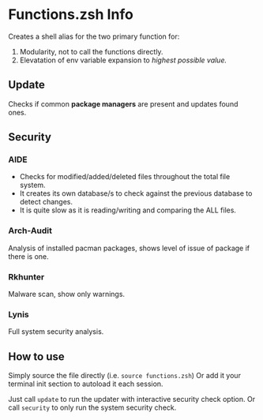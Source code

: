 # Functions.zsh Info
Creates a shell alias for the two primary function for:
1. Modularity, not to call the functions directly.
2. Elevatation of env variable expansion to *highest possible value.*

## Update
Checks if common **package managers** are present and updates found ones.

## Security
### AIDE 
* Checks for modified/added/deleted files throughout the total file system.
* It creates its own database/s to check against the previous database to detect changes.
* It is quite slow as it is reading/writing and comparing the ALL files.
### Arch-Audit
Analysis of installed pacman packages, shows level of issue of package if there is one.
### Rkhunter
Malware scan, show only warnings.
### Lynis
Full system security analysis.

## How to use
Simply source the file directly (i.e. `source functions.zsh`)
Or add it your terminal init section to autoload it each session.

Just call `update` to run the updater with interactive security check option.
Or call `security` to only run the system security check.
